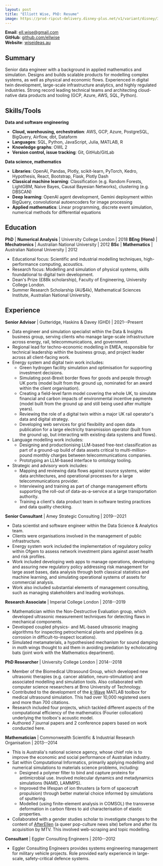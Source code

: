 ```yaml
---
layout: post
title: "Elliott Wise, PhD: Resume"
image: https://prod-ripcut-delivery.disney-plus.net/v1/variant/disney/3136595AE132B2B525E3E1A576C2F6BA05519425C94D002FF67EA633A99D58C9/scale?aspectRatio=1.78&format=jpeg
---
```


**Email**: [ell.wise@gmail.com](mailto:ell.wise@gmail.com)  
**GitHub**: [github.com/ellwise](https://github.com/ellwise)  
**Website**: [wiseideas.au](https://wiseideas.au)

## Summary

Senior data engineer with a background in applied mathematics and simulation.
Designs and builds scalable products for modelling complex systems, as well as physical and economic flows.
Experienced in digital twin development, large-scale infrastructure analytics, and highly regulated industries.
Strong record leading technical teams and architecting cloud-native data products and tooling (GCP, Azure, AWS, SQL, Python).

## Skills/Tools

**Data and software engineering**

- **Cloud, warehousing, orchestration**: AWS, GCP, Azure, PostgreSQL, BigQuery, Airflow, dbt, Dataform
- **Languages**: SQL, Python, JavaScript, Julia, MATLAB, R
- **Knowledge graphs**: OWL 2
- **Version control, issue tracking**: Git, GitHub/GitLab

**Data science, mathematics**

- **Libraries**: OpenAI, Pandas, Plotly, scikit-learn, PyTorch, Kedro, Hypothesis, React, Bootstrap, Flask, Plotly Dash
- **Classical machine learning**: Classification (e.g. Random Forests, LightGBM, Naive Bayes, Causal Bayesian Networks), clustering (e.g. DBSCAN)
- **Deep learning**: OpenAI agent development, Gemini deployment within BigQuery, convolutional autoencoders for image processing
- **Applied mathematics**: Linear programming, discrete event simulation, numerical methods for differential equations

## Education

**PhD** | **Numerical Analysis** | University College London | 2018
**BEng (Hons)** | **Mechatronics** | Australian National University | 2012
**BSc** | **Mathematics** | Australian National University | 2012

- Educational focus: Scientific and industrial modelling techniques, high-performance computing, acoustics.
- Research focus: Modelling and simulation of physical systems, skills foundational to digital twin development.
- Dean's Prize (£88k scholarship), Faculty of Engineering, University College London.
- Summer Research Scholarship (AU$4k), Mathematical Sciences Institute, Australian National University.

## Experience

**Senior Advisor** \| Gutteridge, Haskins & Davey (GHD) \| 2021--Present

- Data engineer and simulation specialist within the Data & Insights business group, serving clients who manage large-scale infrastructure across energy, rail, telecommunications, and government.
- Regional lead for techno-economic modelling in EMEA, responsible for technical leadership within the business group, and project leader across all client-facing work.
- Energy system and digital twin work includes:
  - Green hydrogen facility simulation and optimisation for supporting investment decisions.
  - Simulating post-Brexit border flows for goods and people through UK ports (model built from the ground up, nominated for an award within the client organisation).
  - Creating a field-level farm model covering the whole UK, to simulate financial and carbon impacts of environmental incentive payments (model built from the ground up and still being used after multiple years).
  - Reviewing the role of a digital twin within a major UK rail operator's data and digital strategy.
  - Developing web services for grid flexibility and open data publication for a large electricity transmission operator (built from the ground up, but interacting with existing data systems and flows).
- Language modelling work includes:
  - Designing and productionising LLM-based free-text classification as part of a ground-up build of data assets critical to multi-million-pound monthly charges between telecommunications companies.
  - Prototyping an LLM-based interface to ontology tooling.
- Strategic and advisory work includes:
  - Mapping and reviewing data flows against source systems, wider data architectures, and operational processes for a large telecommunications provider.
  - Interviewing and training as part of change management efforts supporting the roll-out of data-as-a-service at a large transportation authority.
  - Training a client's data product team in software testing practices and data quality checking.

**Senior Consultant** \| Amey Strategic Consulting \| 2019--2021

- Data scientist and software engineer within the Data Science & Analytics team.
- Clients were organisations involved in the management of public infrastructure.
- Energy system work included the implementation of regulatory policy within Ofgem to assess network investment plans against asset health and risk profiles.
- Work included developing web apps to manage operations, developing and assuring new regulatory policy addressing risk management for large asset bases, data analysis through both classical statistics and machine learning, and simulating operational systems of assets for commercial analysis.
- Work also included substantial elements of management consulting, such as managing stakeholders and leading workshops.

**Research Associate** \| Imperial College London \| 2018--2019

- Mathematician within the Non-Destructive Evaluation group, which developed ultrasonic measurement techniques for detecting flaws in mechanical components.
- Developed coupled physics- and ML-based ultrasonic imaging algorithms for inspecting petrochemical plants and pipelines (e.g. corrosion in difficult-to-inspect locations).
- Simulated metamaterials, a hypothesised mechanism for sound damping in moth wings thought to aid them in avoiding predation by echolocating bats (joint work with the Mathematics department).

**PhD Researcher** \| University College London \| 2014--2018

- Member of the Biomedical Ultrasound Group, which developed new ultrasonic therapies (e.g. cancer ablation, neuro-stimulation) and associated modelling and simulation tools. Also collaborated with computer science researchers at Brno University of Technology.
- Contributed to the development of the [_k_-Wave](http://www.k-wave.org/) MATLAB toolbox for medical ultrasound simulation. This had over 10,000 registered users and more than 700 citations.
- Research included four projects, which tackled different aspects of the computational efficiency of the mathematics (Fourier collocation) underlying the toolbox's acoustic model.
- Authored 7 journal papers and 2 conference papers based on work conducted here.

**Mathematician** \| Commonwealth Scientific & Industrial Research Organisation \| 2013--2014

- This is Australia's national science agency, whose chief role is to improve the economic and social performance of Australian industry.
- Sat within Computational Informatics, primarily applying modelling and numerical simulations to materials science problems, including:
    - Designed a polymer filter to bind and capture proteins for antimicrobial use. Involved molecular dynamics and metadynamics simulations (NAMD, LAMMPS).
    - Improved the lifespan of ion thrusters (a form of spacecraft propulsion) through better material choice informed by simulations of sputtering.
    - Modelled (using finite-element analysis in COMSOL) the transverse deformation in carbon fibres to aid characterisation of elastic properties.
- Collaborated with a gender studies scholar to investigate changes to the content of [AfterEllen](https://www.afterellen.com/) (a queer pop-culture news site) before and after its acquisition by MTV. This involved web-scraping and topic modelling.

**Consultant** \| Eggler Consulting Engineers \| 2010--2012

- Eggler Consulting Engineers provides systems engineering management for military vehicle projects. Role provided early experience in large-scale, safety-critical defence systems.
